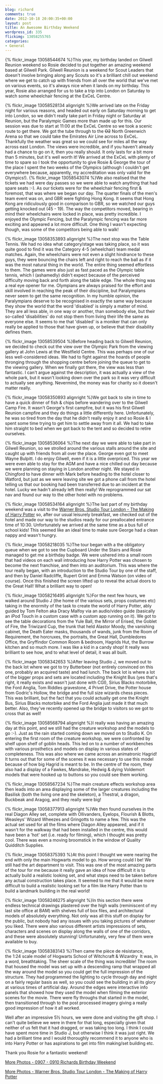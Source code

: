 ```yaml
---
blog: richard
comments: true
date: 2012-10-18 20:00:35+00:00
layout: post
title: An Awesome Birthday Weekend
wordpress_id: 335
flickimg: 13058255765
categories:
- General
---
```


{% flickr_image 13058544674 %}This year, my birthday landed on Gilwell Reunion weekend so Rosie decided to put together an amazing weekend based at Gilwell Park. Gilwell Reunion is a weekend for Scout Leaders that doesn't involve bringing along any Scouts so it's a brilliant chill out weekend where we get to catch up with friends from all over the world that we've met on various events, so it's always nice when it lands on my birthday. This year, Rosie also arranged for us to take a trip into London on Saturday to watch some wheelchair fencing at the ExCeL Centre.

{% flickr_image 13058528134 alignright %}We arrived late on the Friday night for various reasons, and headed out early on Saturday morning to get into London, so we didn't really take part in Friday night or Saturday at Reunion, but the Paralympic Games more than made up for this. Our session was due to start at 11:00 at the ExCeL Centre so we took a scenic route to get there. We got the tube through to the <del>O2</del> North Greenwich Arena so that we could take the Emirates Air Line across to ExCeL. Thankfully the weather was great so we could see for miles all the way across east London. The views were incredible, and if you haven't already had a chance to go on it, then you really should. It only lasts for a bit more than 5 minutes, but it's well worth it! We arrived at the ExCeL with plenty of time to spare so I took the opportunity to give Rosie & George the tour of the place I spent the two weeks of the Olympics (although I couldn't get everywhere because, apparently, my accreditation was only valid for the Olympics!). {% flickr_image 13058543074 %}We also realised that the tickets we had were day passes so we were able to watch anything that had spare seats :-). As our tickets were for the wheelchair fencing first & foremost, that was where we began our day. The quarter finals of the men's team event was on, and GBR were fighting Hong Kong. It seems that Hong Kong are ridiculously good in comparison to GBR, so we watched our guys getting knocked out (45 - 19). The way the competitors moved, bearing in mind their wheelchairs were locked in place, was pretty incredible. I enjoyed the Olympic Fencing, but the Paralympic fencing was far more exciting and appeared a lot more difficult. One thing I wasn't expecting though, was some of the competitors being able to walk!

{% flickr_image 13058353893 alignright %}The next stop was the Table Tennis. We had no idea what category/stage was taking place, so it was quite good to find it was the Category 4-5 (wheelchair) team medal matches. Again, the wheelchairs were not even a slight hindrance to these guys, they were bouncing the chairs left and right to reach the ball as if it was the most natural thing in the world. The entire thing seemed effortless to them. The games were also just as fast paced as the Olympic table tennis, which I (ashamedly) didn't expect because of the perceived difficulty moving back and forth along the table edge. The whole thing was a real eye opener for me. Olympians are always praised for the effort and skill involved in reaching the peak of their discipline, but Paralympians never seem to get the same recognition. In my humble opinion, the Paralympians deserve to be recognised in exactly the same way because they show the world that the word 'disabled' is simply a matter of mind. They are all less able, in one way or another, than somebody else, but their so-called 'disabilities' do not stop them from living their life the same as everyone else. It seems to me that 'disabled' is a moniker that can only really be applied to those that have given up, or believe that their disability defines them.

{% flickr_image 13058539504 %}Before heading back to Gilwell Reunion, we decided to check out the view over the Olympic Park from the viewing gallery at John Lewis at the Westfield Centre. This was perhaps one of our less well-considered ideas. We had to fight against the hoards of people thronging through the shopping centre before joining the queue to get to the viewing gallery. When we finally got there, the view was less than fantastic. I can't argue against the description, it was actually a view of the whole park, but it wasn't looking down over the park so it was very difficult to actually see anything. Nevermind, the money was for charity so it doesn't matter really.

{% flickr_image 13058350893 alignright %}We got back to site in time to have a quick dinner of fish & chips before wandering over to the Gilwell Camp Fire. It wasn't George's first campfire, but it was his first Gilwell Reunion campfire and they do things a little differently here. Unfortunately, he was so tired from the day that he didn't really enjoy it and so Rosie & I spent some time trying to get him to settle away from it all. We had to take him straight to bed when we got back to the tent and so decided to retire ourselves.

{% flickr_image 13058536064 %}The next day we were able to take part in Gilwell Reunion, so we strolled around the various stalls around the site and caught up with friends from all over the place. George even got to meet Wayne Bulpitt. I do enjoy Gilwell, even if it is a little overpriced. This year we were even able to stay for the AGM and have a nice chilled out day because we were planning on staying in London another night. We stayed in Chingford to have dinner with Mark before heading to the hotel closer to Watford, but just as we were leaving site we got a phone call from the hotel telling us that our booking had been transferred due to an incident at the hotel. Lucky we hadn't already left then really! We reprogrammed our sat nav and found our way to the other hotel with no problems.

{% flickr_image 13058534164 alignright %}The last part of my birthday weekend was a visit to the [Warner Bros. Studio Tour London - The Making of Harry Potter](http://www.wbstudiotour.co.uk/) so, after our usual leisurely breakfast, we checked out of the hotel and made our way to the studios ready for our preallocated entrance time of 10:30. Unfortunately we arrived at the same time as a bus full of school kids! This seemed like an ideal time to make sure George had a clean nappy and wasn't hungry.

{% flickr_image 13058218035 %}The tour began with a the obligatory queue when we got to see the Cupboard Under the Stairs and Rosie managed to get me a birthday badge. We were ushered into a small room that had videos on each wall introducing how Harry Potter was chosen to become the next franchise, and then into an auditorium. This was where the tour really began, with an introduction to the Studio Tour by one of the staff, and then by Daniel Radcliffe, Rupert Grint and Emma Watson (on video of course). Once this finished the screen lifted up to reveal the actual doors to the Great Hall! What a brilliant way to open!

{% flickr_image 13058216495 alignright %}For the next few hours, we walked around Studio J (the home of the various sets, props costumes etc) taking in the enormity of the task to create the world of Harry Potter, ably guided by Tom Felton aka Dracy Malfoy via an audio/video guide (basically an iPod Touch in a custom case with a custom app running on it). We got to see the table decorations from the Yule Ball, the Mirror of Erised, the Goblet of Fire, the Triwizard Cup, the trunk that held Alastor Moody, the vanishing cabinet, the Death Eater masks, thousands of wands, junk from the Room of Requirement, the horcruxes, the portraits, the Great Hall, Dumbledores Office, the Gryffindor Common Room & bedroom, Hagrids Hut, the Burrow kitchen and so much more. I was like a kid in a candy shop! It really was brilliant to see how, and to what level of detail, it was all built.

{% flickr_image 13058342653 %}After leaving Studio J, we moved out to the back lot where we got to try Butterbeer (not entirely convinced on this one, probably an acquired taste) and had lunch. The back lot is where a lot of the bigger props and sets are located including the Knight Bus (yes that's right, it really exists and wasn't just done with CGI), Sirius Blacks motorbike, the Ford Anglia, Tom Riddles gravestone, 4 Privet Drive, the Potter house from Godric's Hollow, the bridge and the full size wizards chess pieces. This was brilliant, but the fact that you could actually get one the Knight Bus, Sirius Blacks motorbike and the Ford Anglia just made it that much better. Also, they've recently opened up the bridge to visitors so we got to cross that as well!

{% flickr_image 13058568794 alignright %}I really was having an amazing day at this point, and we still had the creature workshop and the models to go :-). Just as the rain started coming down we moved on to Studio K. On entering the first room of the creature workshop, we were confronted by shelf upon shelf of goblin heads. This led on to a number of workbenches with various prosthetics and models on display in various states of completeness. This was also where we came across an animatronic Hagrid! It turns out that for some of the scenes it was necessary to use this model because of how big Hagrid is meant to be. In the centre of the room, they also had a display of a Fawkes, Mandrake, Hedwig & dying Voldemort models that were hooked up to buttons so you could see them working.

{% flickr_image 13058567234 %}The main creature effects workshop area then leads into an area displaying some of the larger creatures including the Basilisk (both the living one and the skeleton), a Thestral, a dragon, Buckbeak and Aragog, and they really were big!

{% flickr_image 13058377913 alignright %}We then found ourselves in the real Diagon Alley set, complete with Ollivanders, Eyelops, Flourish & Blotts, Weasleys' Wizard Wheezes and Gringotts to name a few. This was the actual set used for all the films where Diagon Alley appeared, and if it wasn't for the walkway that had been installed in the centre, this would have been a 'hot' set (i.e. ready for filming), which I thought was pretty cool. There was even a moving broomstick in the window of Quality Quidditch Supplies.

{% flickr_image 13058375393 %}At this point I thought we were nearing the end with only the main Hogwarts model to go. How wrong could I be! We still had the art department to visit. This was one of the most amazing parts of the tour for me because it really gave an idea of how difficult it is to actually build a realistic looking set, and what steps need to be taken before any actual construction takes place. It seemed to me that it would be more difficult to build a realistic looking set for a film like Harry Potter than to build a landmark building in the real world!

{% flickr_image 13058246275 alignright %}In this section there were endless technical drawings plastered over the high walls (reminiscent of my last site office at BAM) with shelves full of box files, and architectural models of absolutely everything. Not only was all this stuff on display for the public, but nobody had any issues with you taking pictures of whatever you liked. There were also various different artists impressions of sets, characters and scenes on display along the walls of one of the corridors, and these were absolutely stunning! Unfortunately, very few of them were available to buy.

{% flickr_image 13058383143 %}Then came the pièce de résistance, the 1:24 scale model of Hogwarts School of Witchcraft & Wizardry  It was, in a word, breathtaking. The sheer scale of the thing was incredible! The room that housed the model was set up with a descending ramp that wrapped all the way around the model so you could get the full impression of the structure. They had programmed the lighting to cycle through day and night on a fairly regular basis as well, so you could see the building in all its glory at various times of artificial day. Around the edges were interactive info panels that showed how they used the model when filming the exterior scenes for the movie. There were fly throughs that started in the model, then transitioned through to the post processed imagery giving a really good impression of how it all worked.

Well after an impressive 5½ hours, we were done and visiting the gift shop. I can't quite believe we were in there for that long, especially given that neither of us felt that it had dragged, or was taking too long. I think I could have spent more time in Studio J, but otherwise I think it was just right. We had a brilliant time and I would thoroughly recommend it to anyone who is into Harry Potter or has aspirations to get into film making/set building etc.


Thank you Rosie for a fantastic weekend!


[More Photos - 0907 - 0910 Richards Birthday Weekend](http://photos.perry-online.me.uk/events/2012/birthday-weekend/)

[More Photos - Warner Bros. Studio Tour London - The Making of Harry Potter](http://photos.perry-online.me.uk/events/2012/birthday-weekend/making-of-harry-potter)
